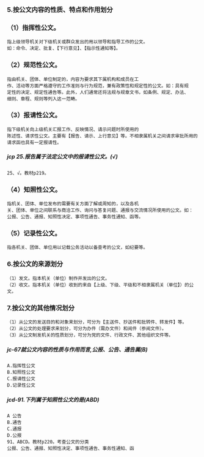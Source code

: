 ### 5.按公文内容的性质、特点和作用划分
### （1）指挥性公文。
    指上级领导机关对下级机关或群众发出的用以领导和指导工作的公文。
    如：命令、决定、批复、【下行意见】、【指示性通知等】。
    
### （2）规范性公文。
    指由机关、团体、单位制定的，内容为要求其下属机构和成员在工
    作、活动等方面严格遵守的工作准则与行为规范，兼有政策性和规定性的公文。如：具有规
    定性的决定、规定性通告等。此外，人们通常还将法规与规章文书，如条例、规定、办法、
    细则、章程、规则等列入这一范畴。
    
### （3）报请性公文。
    指下级机关向上级机关汇报工作、反映情况、请示问题时所使用的
    陈述性、请求性公文。主要有【报告、请示、上行意见】等。不相隶属机关之间请求审批所用的
    请求函也具有一定报请性。

##### jcp 25.报告属于法定公文中的报请性公文。(√)
    25、√。教材p219。        
    
### （4）知照性公文。
    指机关、团体、单位发布的需要有关方面了解或周知的，以及各机
    关、团体、单位之间联系与商洽工作、询问与答复问题、通报与交流情况所使用的公文。如：
    公报、公告、通报、知照性决定、事项性通告、事务性通知、函等。
    
### （5）记录性公文。
    指各机关、团体、单位用以记载公务活动以备查考的公文，如纪要等。
    
### 6.按公文的来源划分
    （1）发文。指本机关（单位）制作并发出的公文。
    （2）收文。指本机关（单位）收到的来自【上级、下级、平级和不相隶属机关（单位】）的公文。
    
### 7.按公文的其他情况划分
    （1）从公文的发送目的和对象来划分，可分为【主送件、抄送件和批转件、转发件】等。
    （2）从公文的处理要求来划分，可分为办件（需办文件）和阅件（参阅文件）。
    （3）从公文制发机关的性质划分，可分为党的文件、行政文件、其他组织文件等。


##### jc-67就公文内容的性质与作用而言,公报、公告、通告属(B)
    A.指挥性公文
    B.知照性公文
    C.报请性公文
    D.记录性公文


##### jcd-91.下列属于知照性公文的是(ABD)
    A 公告
    B.通告
    C.通报
    D.公报    
    91、ABCD。教材p220。考查公文的分类
    公报、公告、通报、知照性决定、事项性通告、事务性通知、函



























    
